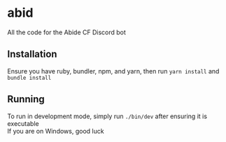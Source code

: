 # abid
All the code for the Abide CF Discord bot

## Installation
Ensure you have ruby, bundler, npm, and yarn, then run `yarn install` and `bundle install`

## Running
To run in development mode, simply run `./bin/dev` after ensuring it is executable\
If you are on Windows, good luck